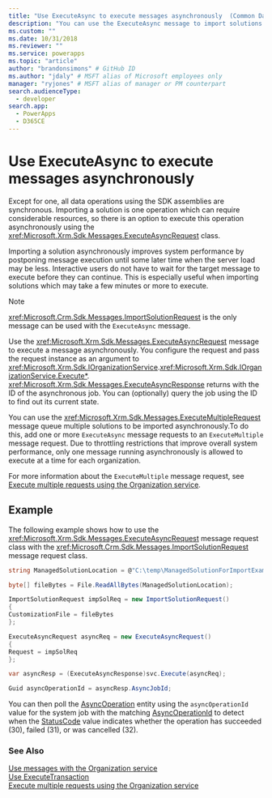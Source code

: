 ```yaml
---
title: "Use ExecuteAsync to execute messages asynchronously  (Common Data Service for Apps) | Microsoft Docs" # Intent and product brand in a unique string of 43-59 chars including spaces
description: "You can use the ExecuteAsync message to import solutions asynchronously" # 115-145 characters including spaces. This abstract displays in the search result.
ms.custom: ""
ms.date: 10/31/2018
ms.reviewer: ""
ms.service: powerapps
ms.topic: "article"
author: "brandonsimons" # GitHub ID
ms.author: "jdaly" # MSFT alias of Microsoft employees only
manager: "ryjones" # MSFT alias of manager or PM counterpart
search.audienceType: 
  - developer
search.app: 
  - PowerApps
  - D365CE
---
```

# Use ExecuteAsync to execute messages asynchronously  

Except for one, all data operations using the SDK assemblies are synchronous. Importing a solution is one operation which can require considerable resources, so there is an option to execute this operation asynchronously using the <xref:Microsoft.Xrm.Sdk.Messages.ExecuteAsyncRequest> class.

Importing a solution asynchronously improves system performance by postponing message execution until some later time when the server load may be less. Interactive users do not have to wait for the target message to execute before they can continue. This is especially useful when importing solutions which may take a few minutes or more to execute.  
  
> [!NOTE]
>  <xref:Microsoft.Crm.Sdk.Messages.ImportSolutionRequest> is the only message can be used with the `ExecuteAsync` message.  
  
Use the <xref:Microsoft.Xrm.Sdk.Messages.ExecuteAsyncRequest> message to execute a message asynchronously. You configure the request and pass the request instance as an argument to <xref:Microsoft.Xrm.Sdk.IOrganizationService>.<xref:Microsoft.Xrm.Sdk.IOrganizationService.Execute*>. <xref:Microsoft.Xrm.Sdk.Messages.ExecuteAsyncResponse> returns with the ID of the asynchronous job. You can (optionally) query the job using the ID to find out its current state.  
  
You can use the <xref:Microsoft.Xrm.Sdk.Messages.ExecuteMultipleRequest> message queue multiple solutions to be imported asynchronously.To do this, add one or more `ExecuteAsync` message requests to an `ExecuteMultiple` message request. Due to throttling restrictions that improve overall system performance, only one message running asynchronously is allowed to execute at a time for each organization. 

For more information about the `ExecuteMultiple` message request, see [Execute multiple requests using the Organization service](execute-multiple-requests.md).  

## Example

The following example shows how to use the <xref:Microsoft.Xrm.Sdk.Messages.ExecuteAsyncRequest> message request class with the <xref:Microsoft.Crm.Sdk.Messages.ImportSolutionRequest> message request class.

```csharp
string ManagedSolutionLocation = @"C:\temp\ManagedSolutionForImportExample.zip";

byte[] fileBytes = File.ReadAllBytes(ManagedSolutionLocation);

ImportSolutionRequest impSolReq = new ImportSolutionRequest()
{
CustomizationFile = fileBytes
};

ExecuteAsyncRequest asyncReq = new ExecuteAsyncRequest()
{
Request = impSolReq
};

var asyncResp = (ExecuteAsyncResponse)svc.Execute(asyncReq);

Guid asyncOperationId = asyncResp.AsyncJobId;
```
You can then poll the [AsyncOperation](../reference/entities/asyncoperation.md) entity using the `asyncOperationId` value for the system job with the matching [AsyncOperationId](../reference/entities/asyncoperation.md#BKMK_AsyncOperationId) to detect when the [StatusCode](../reference/entities/asyncoperation.md#BKMK_StatusCode) value indicates whether the operation has succeeded (30), failed (31), or was cancelled (32).

### See Also

[Use messages with the Organization service](use-messages.md)<br />
[Use ExecuteTransaction](use-executetransaction.md)<br />
[Execute multiple requests using the Organization service](execute-multiple-requests.md)


  